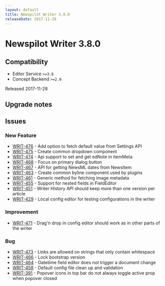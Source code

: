 ```yaml
---
layout: default
title: Newspilot Writer 3.8.0
releaseDate: 2017-11-28
---
```

<div class="jumbotron">
    <h1>Newspilot Writer 3.8.0</h1>    
    <h2>Compatibility</h2>
    <ul>
        <li>Editor Service <code>>=3.6</code></li>
        <li>Concept Backend <code>>=2.6</code></li>
    </ul>
</div>

Released 2017-11-28



## Upgrade notes  
                                         



## Issues  


### New Feature 
 
 * [WRIT-476](https://jira.infomaker.se/browse/WRIT-476) - Add option to fetch default value from Settings API  
 * [WRIT-475](https://jira.infomaker.se/browse/WRIT-475) - Create common dropdown component  
 * [WRIT-474](https://jira.infomaker.se/browse/WRIT-474) - Api support to set and get edNote in itemMeta  
 * [WRIT-468](https://jira.infomaker.se/browse/WRIT-468) - Focus on primary dialog button  
 * [WRIT-467](https://jira.infomaker.se/browse/WRIT-467) - API for getting NewsML dates from NewsItem  
 * [WRIT-463](https://jira.infomaker.se/browse/WRIT-463) - Create common byline component used by plugins  
 * [WRIT-461](https://jira.infomaker.se/browse/WRIT-461) - Generic method for fetching image metadata  
 * [WRIT-455](https://jira.infomaker.se/browse/WRIT-455) - Support for nested fields in FieldEditor  
 * [WRIT-451](https://jira.infomaker.se/browse/WRIT-451) - Writer History API should keep more than one version per article  
 * [WRIT-429](https://jira.infomaker.se/browse/WRIT-429) - Local config editor for testing configurations in the writer 


### Improvement 
 
 * [WRIT-471](https://jira.infomaker.se/browse/WRIT-471) - Drag'n drop in config editor should work as in other parts of the writer 


### Bug 
 
 * [WRIT-473](https://jira.infomaker.se/browse/WRIT-473) - Links are allowed on strings that only contain whitespace  
 * [WRIT-466](https://jira.infomaker.se/browse/WRIT-466) - Lock bootstrap version  
 * [WRIT-464](https://jira.infomaker.se/browse/WRIT-464) - Datetime field editor does not trigger a document change  
 * [WRIT-458](https://jira.infomaker.se/browse/WRIT-458) - Default config file clean up and validation  
 * [WRIT-391](https://jira.infomaker.se/browse/WRIT-391) - Popover icons in top bar do not always toggle active prop when popover closed 


